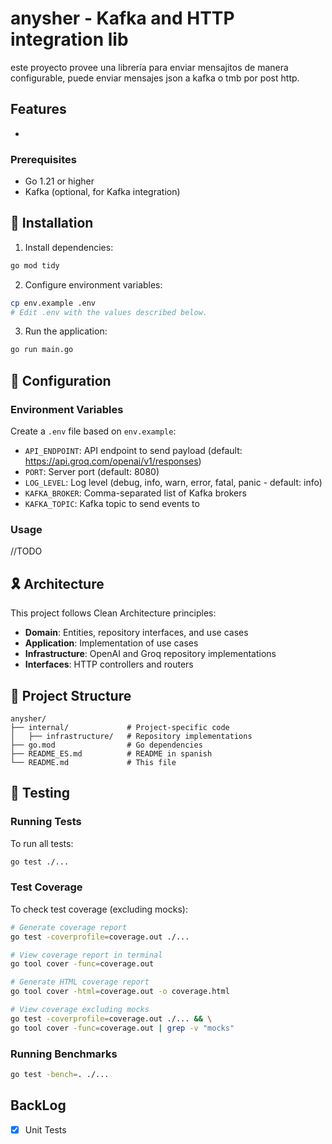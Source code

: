 # anysher - Kafka and HTTP integration lib

este proyecto provee una librería para enviar mensajitos de manera configurable, puede enviar mensajes json a kafka o tmb por post http.

## Features

- 

### Prerequisites

- Go 1.21 or higher
- Kafka (optional, for Kafka integration)

## 🚀 Installation

1. Install dependencies:

```bash
go mod tidy
```

2. Configure environment variables:

```bash
cp env.example .env
# Edit .env with the values described below.
```

3. Run the application:

```bash
go run main.go
```

## 🔧 Configuration

### Environment Variables

Create a `.env` file based on `env.example`:

- `API_ENDPOINT`: API endpoint to send payload (default: https://api.groq.com/openai/v1/responses)
- `PORT`: Server port (default: 8080)
- `LOG_LEVEL`: Log level (debug, info, warn, error, fatal, panic - default: info)
- `KAFKA_BROKER`: Comma-separated list of Kafka brokers
- `KAFKA_TOPIC`: Kafka topic to send events to

### Usage

//TODO 

## 🎗️ Architecture

This project follows Clean Architecture principles:

- **Domain**: Entities, repository interfaces, and use cases
- **Application**: Implementation of use cases
- **Infrastructure**: OpenAI and Groq repository implementations
- **Interfaces**: HTTP controllers and routers

## 📁 Project Structure

```
anysher/
├── internal/             # Project-specific code
│   ├── infrastructure/   # Repository implementations
├── go.mod                # Go dependencies
├── README_ES.md          # README in spanish
└── README.md             # This file
```

## 🧪 Testing

### Running Tests

To run all tests:

```bash
go test ./...
```

### Test Coverage

To check test coverage (excluding mocks):

```bash
# Generate coverage report
go test -coverprofile=coverage.out ./...

# View coverage report in terminal
go tool cover -func=coverage.out

# Generate HTML coverage report
go tool cover -html=coverage.out -o coverage.html

# View coverage excluding mocks
go test -coverprofile=coverage.out ./... && \
go tool cover -func=coverage.out | grep -v "mocks"
```

### Running Benchmarks

```bash
go test -bench=. ./...
```

## BackLog

- [x] Unit Tests
